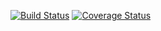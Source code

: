[![Build Status](https://travis-ci.org/lenileiro/postgresDB.svg?branch=develop)](https://travis-ci.org/lenileiro/postgresDB)
[![Coverage Status](https://coveralls.io/repos/github/lenileiro/postgresDB/badge.svg?branch=develop)](https://coveralls.io/github/lenileiro/postgresDB?branch=develop)